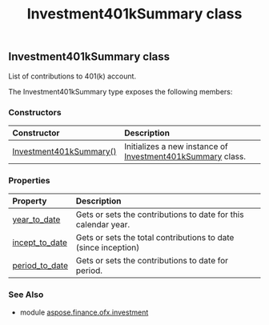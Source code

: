 ﻿---
title: Investment401kSummary class
second_title: Aspose.Finance for Python via .NET API References
description: 
type: docs
weight: 240
url: /python-net/aspose.finance.ofx.investment/investment401ksummary/
is_root: false
---

## Investment401kSummary class

List of contributions to 401(k) account.



The Investment401kSummary type exposes the following members:

### Constructors
| Constructor | Description |
| :- | :- |
| [Investment401kSummary()](/finance/python-net/aspose.finance.ofx.investment/investment401ksummary/__init__/#) | Initializes a new instance of [Investment401kSummary](/finance/python-net/aspose.finance.ofx.investment/investment401ksummary) class. |


### Properties
| Property | Description |
| :- | :- |
| [year_to_date](/finance/python-net/aspose.finance.ofx.investment/investment401ksummary/year_to_date) | Gets or sets the contributions to date for this calendar year. |
| [incept_to_date](/finance/python-net/aspose.finance.ofx.investment/investment401ksummary/incept_to_date) | Gets or sets the total contributions to date (since inception) |
| [period_to_date](/finance/python-net/aspose.finance.ofx.investment/investment401ksummary/period_to_date) | Gets or sets the contributions to date for period. |


### See Also

* module [aspose.finance.ofx.investment](../)
